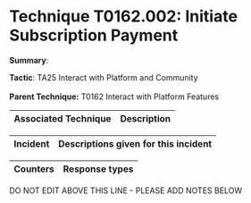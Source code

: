 # Technique T0162.002: Initiate Subscription Payment

**Summary**: 

**Tactic**: TA25 Interact with Platform and Community <br><br>**Parent Technique:** T0162 Interact with Platform Features


| Associated Technique | Description |
| --------- | ------------------------- |



| Incident | Descriptions given for this incident |
| -------- | -------------------- |



| Counters | Response types |
| -------- | -------------- |


DO NOT EDIT ABOVE THIS LINE - PLEASE ADD NOTES BELOW